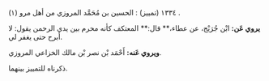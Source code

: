 ١٣٣٤ (تمييز) : الحسين بن مُحَمَّد المروزي من أهل مرو (١) .

**يروي عَن:** ابْن جُرَيْج، عن عطاء،** قال:** المعتكف كأنه محرم بين يدي الرحمن يقول: لا أبرح حتى يغفر لي.

**ويروي عَنه:** أَحْمَد بْن نصر بْن مالك الخزاعي المروزي.

ذكرناه للتمييز بينهما.